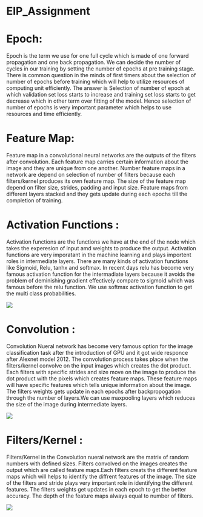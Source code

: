 # EIP_Assignment

# Epoch: 

Epoch is the term we use for one full cycle which is made of one forward propagation and one back propagation. We can decide the number of cycles in our training by setting the number of epochs at pre training stage. There is common question in the minds of first timers about the selection of number of epochs before training which will help to utilize resources of computing unit efficiently. The answer is Selection of number of epoch at which validation set loss starts to increase and training set loss starts to get decrease which in other term over fitting of the model. Hence selection of number of epochs is very important parameter which helps to use resources and time efficiently.

# Feature Map: 

Feature map in a convolutional neural networks are the outputs of the filters after convolution. Each feature map carries certain information about the image  and they are unique from one another. Number feature maps in a network are depend on selection of number of filters because each filters/kernel produces its own feature map. The size of the feature map  depend on filter size, strides, padding and input size. Feature maps from different layers stacked and they gets update during each epochs till the completion of training.


# Activation Functions :

Activation functions are the functions we have at the end of the node which takes the experesion of input amd weights to produce the output. Activation functions are very imporatant in the machine learning and plays importent roles in intermediate layers. There are many kinds of activation functions like Sigmoid, Relu, tanhx and softmax. In recent days relu has become very famous activation function for the intermadiate layers because it avoids the problem of deminishing gradient effectively compare to sigmoid which was famous before the relu function. We use softmax activation function to get the multi class probabilities.              

![](https://cdn-images-1.medium.com/max/1600/1*ZafDv3VUm60Eh10OeJu1vw.png)

# Convolution : 

Convolution Nueral network has become very famous option for the image classification task after the introduction of GPU and it got wide responce after Alexnet model 2012. The convolution process takes place when the filters/kernel convolve on the input images which creates the dot product. Each filters with specific strides and size move on the image to produce the dot product with the pixels which creates feature maps. These feature maps will have specific features which tells unique information about the image. The filters weights gets update in each epochs after backpropogation through the number of layers.We can use maxpooling layers which reduces the size of the image during intermediate layers.

![](https://cdn-images-1.medium.com/max/1000/1*7S266Kq-UCExS25iX_I_AQ.png)

# Filters/Kernel :

Filters/Kernel in the Convolution nueral network are the matrix of random numbers with defined sizes. Filters convolved on the images creates the output which are called feature maps.Each filters creats the different feature maps which will helps to identify the diffrent features of the image. The size of the filters and stride plays very important role in identifying the different features. The filters weights get updates in each epoch to get the better accuracy. The depth of the feature maps always equal to number of filters.   
                
![](https://i.stack.imgur.com/3m7mW.png)
